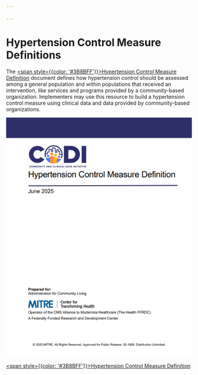 ```yaml
---

---
```


# Hypertension Control Measure Definitions

The [<span style={{color: '#3B8BFF'}}>Hypertension Control Measure
Definition</span>](../../../../codi-resources/CODI_Hypertension_Control_Measure_Definition_20250619.pdf)
document defines how hypertension control should be assessed among a general
population and within populations that received an intervention, like services
and programs provided by a community-based organization. Implementers may use
this resource to build a hypertension control measure using clinical data and
data provided by community-based organizations.

<div style={{width: '250px'}}>
<div style={{border: "2px solid"}}>

[![](../../../static/img/hypertension-control-measure-def.png)](../../../../codi-resources/CODI_Hypertension_Control_Measure_Definition_20250619.pdf)
</div>

[<span style={{color: '#3B8BFF'}}>Hypertension Control Measure Definition</span>](../../../../codi-resources/CODI_Hypertension_Control_Measure_Definition_20250619.pdf)
</div>
